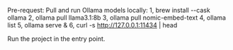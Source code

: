 Pre-request:
Pull and run Ollama models locally:
  1, brew install --cask ollama
  2, ollama pull llama3.1:8b
  3, ollama pull nomic-embed-text
  4, ollama list
  5, ollama serve &
  6, curl -s http://127.0.0.1:11434 | head
  
Run the project in the entry point.
